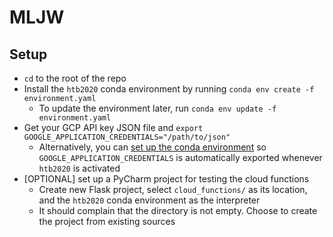 # MLJW

## Setup

* `cd` to the root of the repo
* Install the `htb2020` conda environment by running `conda env create -f environment.yaml`
  * To update the environment later, run `conda env update -f environment.yaml`
* Get your GCP API key JSON file and `export GOOGLE_APPLICATION_CREDENTIALS="/path/to/json"`
  * Alternatively, you can [set up the conda environment](https://conda.io/projects/conda/en/latest/user-guide/tasks/manage-environments.html#macos-and-linux) so `GOOGLE_APPLICATION_CREDENTIALS` is automatically exported whenever `htb2020` is activated
* [OPTIONAL] set up a PyCharm project for testing the cloud functions
  * Create new Flask project, select `cloud_functions/` as its location, and the `htb2020` conda environment as the interpreter
  * It should complain that the directory is not empty. Choose to create the project from existing sources
